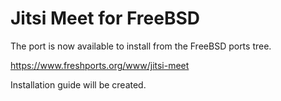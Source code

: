 Jitsi Meet for FreeBSD
=====

The port is now available to install from the FreeBSD ports tree.

https://www.freshports.org/www/jitsi-meet

Installation guide will be created.

